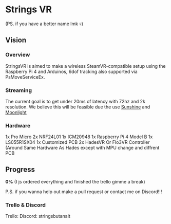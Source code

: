 # Strings VR
(PS. if you have a better name lmk 💀)


## Vision

### Overview
StringsVR is aimed to make a wireless SteamVR-compatible setup using the Raspberry Pi 4 and Arduinos, 6dof tracking also supported via PsMoveServiceEx. 

### Streaming
The current goal is to get under 20ms of latency with 72hz and 2k resolution. We believe this will be feasible due the use [Sunshine](https://github.com/LizardByte/Sunshine) and [Moonlight](https://github.com/moonlight-stream/moonlight-qt)

### Hardware
1x Pro Micro
2x NRF24L01
1x ICM20948
1x Raspberry Pi 4 Model B
1x LS055R1SX04
1x Customized PCB
2x HadesVR Or Flo3VR Controller 
(Around Same Hardware As Hades except with MPU change and diffrent PCB

## Progress
**0%** (I js ordered everything and finished the trello gimme a break)

P.S. if you wanna help out make a pull request or contact me on Discord!!!

### Trello & Discord
Trello:
Discord: stringsbutanalt 

